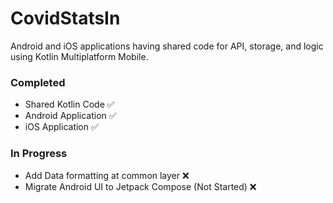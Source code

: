 # CovidStatsIn
Android and iOS applications having shared code for API, storage, and logic using Kotlin Multiplatform Mobile.

### Completed
- Shared Kotlin Code ✅ 
- Android Application ✅ 
- iOS Application ✅ 

### In Progress
- Add Data formatting at common layer ❌
- Migrate Android UI to Jetpack Compose (Not Started) ❌
